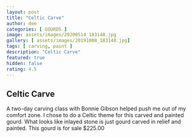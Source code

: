 ```yaml
---
layout: post
title: "Celtic Carve"
author: dee
categories: [ GOURDS ]
image: assets/images/20200514_183148.jpg
gallery: [ assets/images/20191008_183148.jpg]
tags: [ carving, paint ]
description: "Celtic Carve"
featured: true
hidden: false
rating: 4.5
---
```


## Celtic Carve

A two-day carving class with Bonnie Gibson helped push me out of my comfort zone.
I chose to do a Celtic theme for this carved and painted gourd.  What looks like inlayed stone is just gourd carved in relief and painted.  This gourd is for sale $225.00
